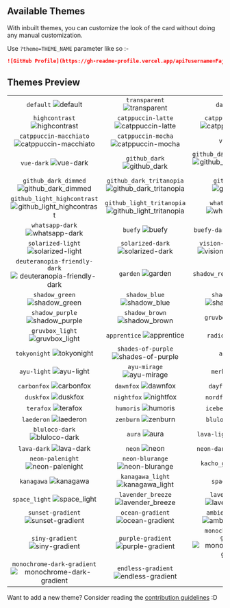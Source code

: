 <!-- DO NOT EDIT THIS FILE DIRECTLY -->
## Available Themes

With inbuilt themes, you can customize the look of the card without doing any manual customization.

Use `?theme=THEME_NAME` parameter like so :-

```md
![GitHub Profile](https://gh-readme-profile.vercel.app/api?username=FajarKim&theme=dark)
```

## Themes Preview

|                   |                   |                   |
| :---------------: | :---------------: | :---------------: |
| `default` ![default][default] | `transparent` ![transparent][transparent] | `dark` ![dark][dark] |
| `highcontrast` ![highcontrast][highcontrast] | `catppuccin-latte` ![catppuccin-latte][catppuccin-latte] | `catppuccin-frappe` ![catppuccin-frappe][catppuccin-frappe] |
| `catppuccin-macchiato` ![catppuccin-macchiato][catppuccin-macchiato] | `catppuccin-mocha` ![catppuccin-mocha][catppuccin-mocha] | `vue` ![vue][vue] |
| `vue-dark` ![vue-dark][vue-dark] | `github_dark` ![github_dark][github_dark] | `github_dark_highcontrast` ![github_dark_highcontrast][github_dark_highcontrast] |
| `github_dark_dimmed` ![github_dark_dimmed][github_dark_dimmed] | `github_dark_tritanopia` ![github_dark_tritanopia][github_dark_tritanopia] | `github_light` ![github_light][github_light] |
| `github_light_highcontrast` ![github_light_highcontrast][github_light_highcontrast] | `github_light_tritanopia` ![github_light_tritanopia][github_light_tritanopia] | `whatsapp-light` ![whatsapp-light][whatsapp-light] |
| `whatsapp-dark` ![whatsapp-dark][whatsapp-dark] | `buefy` ![buefy][buefy] | `buefy-dark` ![buefy-dark][buefy-dark] |
| `solarized-light` ![solarized-light][solarized-light] | `solarized-dark` ![solarized-dark][solarized-dark] | `vision-friendly-dark` ![vision-friendly-dark][vision-friendly-dark] |
| `deuteranopia-friendly-dark` ![deuteranopia-friendly-dark][deuteranopia-friendly-dark] | `garden` ![garden][garden] | `shadow_red` ![shadow_red][shadow_red] |
| `shadow_green` ![shadow_green][shadow_green] | `shadow_blue` ![shadow_blue][shadow_blue] | `shadow_orange` ![shadow_orange][shadow_orange] |
| `shadow_purple` ![shadow_purple][shadow_purple] | `shadow_brown` ![shadow_brown][shadow_brown] | `gruvbox` ![gruvbox][gruvbox] |
| `gruvbox_light` ![gruvbox_light][gruvbox_light] | `apprentice` ![apprentice][apprentice] | `radical` ![radical][radical] |
| `tokyonight` ![tokyonight][tokyonight] | `shades-of-purple` ![shades-of-purple][shades-of-purple] | `ayu` ![ayu][ayu] |
| `ayu-light` ![ayu-light][ayu-light] | `ayu-mirage` ![ayu-mirage][ayu-mirage] | `merko` ![merko][merko] |
| `carbonfox` ![carbonfox][carbonfox] | `dawnfox` ![dawnfox][dawnfox] | `dayfox` ![dayfox][dayfox] |
| `duskfox` ![duskfox][duskfox] | `nightfox` ![nightfox][nightfox] | `nordfox` ![nordfox][nordfox] |
| `terafox` ![terafox][terafox] | `humoris` ![humoris][humoris] | `iceberg` ![iceberg][iceberg] |
| `laederon` ![laederon][laederon] | `zenburn` ![zenburn][zenburn] | `bluloco` ![bluloco][bluloco] |
| `bluloco-dark` ![bluloco-dark][bluloco-dark] | `aura` ![aura][aura] | `lava-light` ![lava-light][lava-light] |
| `lava-dark` ![lava-dark][lava-dark] | `neon` ![neon][neon] | `neon-dark` ![neon-dark][neon-dark] |
| `neon-palenight` ![neon-palenight][neon-palenight] | `neon-blurange` ![neon-blurange][neon-blurange] | `kacho_ga` ![kacho_ga][kacho_ga] |
| `kanagawa` ![kanagawa][kanagawa] | `kanagawa_light` ![kanagawa_light][kanagawa_light] | `space` ![space][space] |
| `space_light` ![space_light][space_light] | `lavender_breeze` ![lavender_breeze][lavender_breeze] | `lavender_dream` ![lavender_dream][lavender_dream] |
| `sunset-gradient` ![sunset-gradient][sunset-gradient] | `ocean-gradient` ![ocean-gradient][ocean-gradient] | `ambient-gradient` ![ambient-gradient][ambient-gradient] |
| `siny-gradient` ![siny-gradient][siny-gradient] | `purple-gradient` ![purple-gradient][purple-gradient] | `monochrome-light-gradient` ![monochrome-light-gradient][monochrome-light-gradient] |
| `monochrome-dark-gradient` ![monochrome-dark-gradient][monochrome-dark-gradient] | `endless-gradient` ![endless-gradient][endless-gradient] |


Want to add a new theme? Consider reading the [contribution guidelines](/CONTRIBUTING.md#-themes-contribution) :D

[default]: https://github-readme-profile-alpha.vercel.app/api?username=FajarKim&theme=default
[transparent]: https://github-readme-profile-alpha.vercel.app/api?username=FajarKim&theme=transparent
[dark]: https://github-readme-profile-alpha.vercel.app/api?username=FajarKim&theme=dark
[highcontrast]: https://github-readme-profile-alpha.vercel.app/api?username=FajarKim&theme=highcontrast
[catppuccin-latte]: https://github-readme-profile-alpha.vercel.app/api?username=FajarKim&theme=catppuccin-latte
[catppuccin-frappe]: https://github-readme-profile-alpha.vercel.app/api?username=FajarKim&theme=catppuccin-frappe
[catppuccin-macchiato]: https://github-readme-profile-alpha.vercel.app/api?username=FajarKim&theme=catppuccin-macchiato
[catppuccin-mocha]: https://github-readme-profile-alpha.vercel.app/api?username=FajarKim&theme=catppuccin-mocha
[vue]: https://github-readme-profile-alpha.vercel.app/api?username=FajarKim&theme=vue
[vue-dark]: https://github-readme-profile-alpha.vercel.app/api?username=FajarKim&theme=vue-dark
[github_dark]: https://github-readme-profile-alpha.vercel.app/api?username=FajarKim&theme=github_dark
[github_dark_highcontrast]: https://github-readme-profile-alpha.vercel.app/api?username=FajarKim&theme=github_dark_highcontrast
[github_dark_dimmed]: https://github-readme-profile-alpha.vercel.app/api?username=FajarKim&theme=github_dark_dimmed
[github_dark_tritanopia]: https://github-readme-profile-alpha.vercel.app/api?username=FajarKim&theme=github_dark_tritanopia
[github_light]: https://github-readme-profile-alpha.vercel.app/api?username=FajarKim&theme=github_light
[github_light_highcontrast]: https://github-readme-profile-alpha.vercel.app/api?username=FajarKim&theme=github_light_highcontrast
[github_light_tritanopia]: https://github-readme-profile-alpha.vercel.app/api?username=FajarKim&theme=github_light_tritanopia
[whatsapp-light]: https://github-readme-profile-alpha.vercel.app/api?username=FajarKim&theme=whatsapp-light
[whatsapp-dark]: https://github-readme-profile-alpha.vercel.app/api?username=FajarKim&theme=whatsapp-dark
[buefy]: https://github-readme-profile-alpha.vercel.app/api?username=FajarKim&theme=buefy
[buefy-dark]: https://github-readme-profile-alpha.vercel.app/api?username=FajarKim&theme=buefy-dark
[solarized-light]: https://github-readme-profile-alpha.vercel.app/api?username=FajarKim&theme=solarized-light
[solarized-dark]: https://github-readme-profile-alpha.vercel.app/api?username=FajarKim&theme=solarized-dark
[vision-friendly-dark]: https://github-readme-profile-alpha.vercel.app/api?username=FajarKim&theme=vision-friendly-dark
[deuteranopia-friendly-dark]: https://github-readme-profile-alpha.vercel.app/api?username=FajarKim&theme=deuteranopia-friendly-dark
[garden]: https://github-readme-profile-alpha.vercel.app/api?username=FajarKim&theme=garden
[shadow_red]: https://github-readme-profile-alpha.vercel.app/api?username=FajarKim&theme=shadow_red
[shadow_green]: https://github-readme-profile-alpha.vercel.app/api?username=FajarKim&theme=shadow_green
[shadow_blue]: https://github-readme-profile-alpha.vercel.app/api?username=FajarKim&theme=shadow_blue
[shadow_orange]: https://github-readme-profile-alpha.vercel.app/api?username=FajarKim&theme=shadow_orange
[shadow_purple]: https://github-readme-profile-alpha.vercel.app/api?username=FajarKim&theme=shadow_purple
[shadow_brown]: https://github-readme-profile-alpha.vercel.app/api?username=FajarKim&theme=shadow_brown
[gruvbox]: https://github-readme-profile-alpha.vercel.app/api?username=FajarKim&theme=gruvbox
[gruvbox_light]: https://github-readme-profile-alpha.vercel.app/api?username=FajarKim&theme=gruvbox_light
[apprentice]: https://github-readme-profile-alpha.vercel.app/api?username=FajarKim&theme=apprentice
[radical]: https://github-readme-profile-alpha.vercel.app/api?username=FajarKim&theme=radical
[tokyonight]: https://github-readme-profile-alpha.vercel.app/api?username=FajarKim&theme=tokyonight
[shades-of-purple]: https://github-readme-profile-alpha.vercel.app/api?username=FajarKim&theme=shades-of-purple
[ayu]: https://github-readme-profile-alpha.vercel.app/api?username=FajarKim&theme=ayu
[ayu-light]: https://github-readme-profile-alpha.vercel.app/api?username=FajarKim&theme=ayu-light
[ayu-mirage]: https://github-readme-profile-alpha.vercel.app/api?username=FajarKim&theme=ayu-mirage
[merko]: https://github-readme-profile-alpha.vercel.app/api?username=FajarKim&theme=merko
[carbonfox]: https://github-readme-profile-alpha.vercel.app/api?username=FajarKim&theme=carbonfox
[dawnfox]: https://github-readme-profile-alpha.vercel.app/api?username=FajarKim&theme=dawnfox
[dayfox]: https://github-readme-profile-alpha.vercel.app/api?username=FajarKim&theme=dayfox
[duskfox]: https://github-readme-profile-alpha.vercel.app/api?username=FajarKim&theme=duskfox
[nightfox]: https://github-readme-profile-alpha.vercel.app/api?username=FajarKim&theme=nightfox
[nordfox]: https://github-readme-profile-alpha.vercel.app/api?username=FajarKim&theme=nordfox
[terafox]: https://github-readme-profile-alpha.vercel.app/api?username=FajarKim&theme=terafox
[humoris]: https://github-readme-profile-alpha.vercel.app/api?username=FajarKim&theme=humoris
[iceberg]: https://github-readme-profile-alpha.vercel.app/api?username=FajarKim&theme=iceberg
[laederon]: https://github-readme-profile-alpha.vercel.app/api?username=FajarKim&theme=laederon
[zenburn]: https://github-readme-profile-alpha.vercel.app/api?username=FajarKim&theme=zenburn
[bluloco]: https://github-readme-profile-alpha.vercel.app/api?username=FajarKim&theme=bluloco
[bluloco-dark]: https://github-readme-profile-alpha.vercel.app/api?username=FajarKim&theme=bluloco-dark
[aura]: https://github-readme-profile-alpha.vercel.app/api?username=FajarKim&theme=aura
[lava-light]: https://github-readme-profile-alpha.vercel.app/api?username=FajarKim&theme=lava-light
[lava-dark]: https://github-readme-profile-alpha.vercel.app/api?username=FajarKim&theme=lava-dark
[neon]: https://github-readme-profile-alpha.vercel.app/api?username=FajarKim&theme=neon
[neon-dark]: https://github-readme-profile-alpha.vercel.app/api?username=FajarKim&theme=neon-dark
[neon-palenight]: https://github-readme-profile-alpha.vercel.app/api?username=FajarKim&theme=neon-palenight
[neon-blurange]: https://github-readme-profile-alpha.vercel.app/api?username=FajarKim&theme=neon-blurange
[kacho_ga]: https://github-readme-profile-alpha.vercel.app/api?username=FajarKim&theme=kacho_ga
[kanagawa]: https://github-readme-profile-alpha.vercel.app/api?username=FajarKim&theme=kanagawa
[kanagawa_light]: https://github-readme-profile-alpha.vercel.app/api?username=FajarKim&theme=kanagawa_light
[space]: https://github-readme-profile-alpha.vercel.app/api?username=FajarKim&theme=space
[space_light]: https://github-readme-profile-alpha.vercel.app/api?username=FajarKim&theme=space_light
[lavender_breeze]: https://github-readme-profile-alpha.vercel.app/api?username=FajarKim&theme=lavender_breeze
[lavender_dream]: https://github-readme-profile-alpha.vercel.app/api?username=FajarKim&theme=lavender_dream
[sunset-gradient]: https://github-readme-profile-alpha.vercel.app/api?username=FajarKim&theme=sunset-gradient
[ocean-gradient]: https://github-readme-profile-alpha.vercel.app/api?username=FajarKim&theme=ocean-gradient
[ambient-gradient]: https://github-readme-profile-alpha.vercel.app/api?username=FajarKim&theme=ambient-gradient
[siny-gradient]: https://github-readme-profile-alpha.vercel.app/api?username=FajarKim&theme=siny-gradient
[purple-gradient]: https://github-readme-profile-alpha.vercel.app/api?username=FajarKim&theme=purple-gradient
[monochrome-light-gradient]: https://github-readme-profile-alpha.vercel.app/api?username=FajarKim&theme=monochrome-light-gradient
[monochrome-dark-gradient]: https://github-readme-profile-alpha.vercel.app/api?username=FajarKim&theme=monochrome-dark-gradient
[endless-gradient]: https://github-readme-profile-alpha.vercel.app/api?username=FajarKim&theme=endless-gradient
